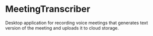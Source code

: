 # MeetingTranscriber
Desktop application for recording voice meetings that generates text version of the meeting and uploads it to cloud storage.
